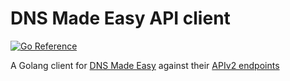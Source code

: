 DNS Made Easy API client
=======================

[![Go Reference](https://pkg.go.dev/badge/test.svg)](https://pkg.go.dev/github.com/john-k/dnsmadeeasy
)

A Golang client for [DNS Made Easy](https://dnsmadeeasy.com) against their [APIv2 endpoints](https://api-docs.dnsmadeeasy.com/)
